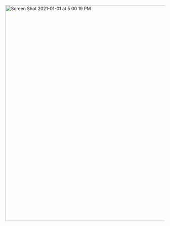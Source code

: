 <img width="683" alt="Screen Shot 2021-01-01 at 5 00 19 PM" src="https://user-images.githubusercontent.com/66393141/103446918-da64cb00-4c52-11eb-8313-71f004cc1f51.png">
